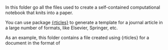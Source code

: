 In this folder go all the files used to create a self-contained computational notebook that knits into a paper.

You can use package [{rticles}](https://pkgs.rstudio.com/rticles/) to generate a template for a journal article in a large number of formats, like Elsevier, Springer, etc.

As an example, this folder contains a file created using {rticles} for a document in the format of 